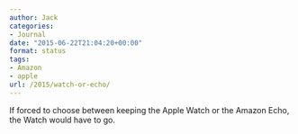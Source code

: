 ```yaml
---
author: Jack
categories:
- Journal
date: "2015-06-22T21:04:20+00:00"
format: status
tags:
- Amazon
- apple
url: /2015/watch-or-echo/
---
```


If forced to choose between keeping the Apple Watch or the Amazon Echo, the Watch would have to go.